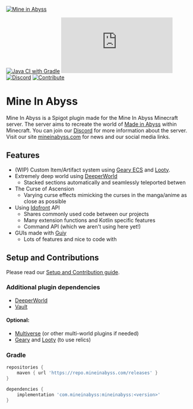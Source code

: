 [![Mine in Abyss](https://user-images.githubusercontent.com/16233018/75004708-02cc4800-543a-11ea-8bb3-a9184d9311a0.png)](https://mineinabyss.com)

[![Java CI with Gradle](https://github.com/MineInAbyss/MineInAbyss/actions/workflows/gradle-ci.yml/badge.svg)](https://github.com/MineInAbyss/MineInAbyss/actions/workflows/gradle-ci.yml)
[![Maven](https://badgen.net/maven/v/metadata-url/repo.mineinabyss.com/releases/com/derongan/minecraft/MineInAbyss/maven-metadata.xml)](https://repo.mineinabyss.com/releases/com/mineinabyss/mineinabyss)
[![Discord](https://badgen.net/discord/members/QXPCk2y)](https://discord.gg/QXPCk2y)
[![Contribute](https://shields.io/badge/Contribute-e57be5?logo=github%20sponsors&style=flat&logoColor=white)](https://github.com/MineInAbyss/MineInAbyss/wiki/Setup-and-Contribution-Guide)

# Mine In Abyss

Mine In Abyss is a Spigot plugin made for the Mine In Abyss Minecraft server.
The server aims to recreate the world of [Made in Abyss](https://en.wikipedia.org/wiki/Made_in_Abyss) within Minecraft.
You can join our [Discord](https://discord.gg/qWAMBSK) for more information about the server. Visit our site [mineinabyss.com](https://mineinabyss.com) for news and our social media links.

## Features
* (WIP) Custom Item/Artifact system using [Geary ECS](https://github.com/MineInAbyss/Geary) and [Looty](https://github.com/MineInAbyss/Looty).
* Extremely deep world using [DeeperWorld](https://github.com/MineInAbyss/DeeperWorld)
    * Stacked sections automatically and seamlessly teleported betwen
* The Curse of Ascension
    * Varying curse effects mimicking the curses in the manga/anime as close as possible
* Using [Idofront](https://github.com/MineInAbyss/Idofront) API
   * Shares commonly used code between our projects
   * Many extension functions and Kotlin specific features
   * Command API (which we aren't using here yet!)
* GUIs made with [Guiy](https://github.com/MineInAbyss/guiy)
   * Lots of features and nice to code with

## Setup and Contributions

Please read our [Setup and Contribution guide](https://github.com/MineInAbyss/MineInAbyss/wiki/Setup-and-Contribution-Guide).

### Additional plugin dependencies
- [DeeperWorld](https://github.com/MineInAbyss/DeeperWorld)
- [Vault](https://www.spigotmc.org/resources/vault.34315/)

#### Optional:
- [Multiverse](https://www.spigotmc.org/resources/multiverse-core.390/) (or other multi-world plugins if needed)
- [Geary](https://github.com/MineInAbyss/Geary) and [Looty](https://github.com/MineInAbyss/Looty) (to use relics)

### Gradle

```groovy
repositories {
    maven { url 'https://repo.mineinabyss.com/releases' }
}

dependencies {
    implementation 'com.mineinabyss:mineinabyss:<version>'
}
```
